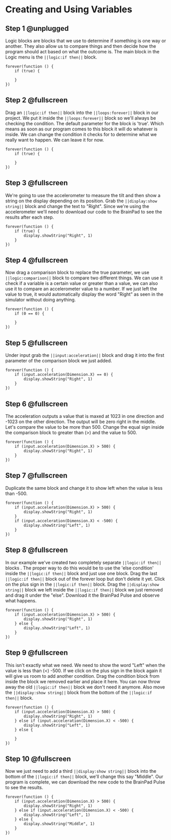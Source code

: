 # Creating and Using Variables

## Step 1 @unplugged

Logic blocks are blocks that we use to determine if something is one way or another. They also allow us to compare things and then decide how the program should act based on what the outcome is. The main block in the Logic menu is the ``||logic:if then||`` block. 

```blocks
forever(function () {
    if (true) {
    	
    }
})
```

## Step 2 @fullscreen

Drag an ``||logic:if then||`` block into the ``||loops:forever||`` block in our project. We put it inside the ``||loops:forever||`` block so we'll always be checking the condition. The default parameter for the block is 'true'. Which means as soon as our program comes to this block it will do whatever is inside. We can change the condition it checks for to determine what we really want to happen. We can leave it for now.  

```blocks
forever(function () {
    if (true) {
    	
    }
})
```

## Step 3 @fullscreen

We're going to use the accelerometer to measure the tilt and then show a string on the display depending on its position. Grab the ``||display:show string||`` block and change the text to "Right". Since we're using the accelerometer we'll need to download our code to the BrainPad to see the results after each step. 

```blocks
forever(function () {
    if (true) {
        display.showString("Right", 1)
    }
})
```

## Step 4 @fullscreen

Now drag a comparison block to replace the true parameter, we use ``||logic:comparison||`` block to compare two different things. We can use it check if a variable is a certain value or greater than a value, we can also use it to compare an accelerometer value to a number. If we just left the value to true, it would automatically display the word "Right" as seen in the simulator without doing anything.  

```blocks
forever(function () {
    if (0 == 0) {
    	
    }
})
```

## Step 5 @fullscreen

Under input grab the ``||input:acceleration||`` block and drag it into the first parameter of the comparison block we just added. 

```blocks
forever(function () {
    if (input.acceleration(Dimension.X) == 0) {
        display.showString("Right", 1)
    }
})
```

## Step 6 @fullscreen

The acceleration outputs a value that is maxed at 1023 in one direction and -1023 on the other direction. The output will be zero right in the middle. Let's compare the value to be more than 500. Change the equal sign inside the comparison block to greater than (>) and the value to 500. 
 
```blocks
forever(function () {
    if (input.acceleration(Dimension.X) > 500) {
        display.showString("Right", 1)
    }
})
```

## Step 7 @fullscreen

Duplicate the same block and change it to show left when the value is less than -500. 

```blocks
forever(function () {
    if (input.acceleration(Dimension.X) > 500) {
        display.showString("Right", 1)
    }
    if (input.acceleration(Dimension.X) < -500) {
        display.showString("Left", 1)
    }
})
```

## Step 8 @fullscreen

In our example we've created two completely separate ``||logic:if then||`` blocks . The proper way to do this would be to use the 'else condition' inside the ``||logic:if then||`` block and just use one block. Drag the last ``||logic:if then||`` block out of the forever loop but don't delete it yet. Click on the plus sign in the ``||logic:if then||`` block. Drag the ``||display:show string||`` block we left inside the  ``||logic:if then||`` block we just removed and drag it under the "else". Download it the BrainPad Pulse and observe what happens. 

```blocks
forever(function () {
    if (input.acceleration(Dimension.X) > 500) {
        display.showString("Right", 1)
    } else {
        display.showString("Left", 1)
    }
})
```

## Step 9 @fullscreen

This isn't exactly what we need. We need to show the word "Left" when the value is less than (<) -500. If we click on the plus sign in the block again it will give us room to add another condition. Drag the condition block from inside the block we removed earlier and place it here. You can now throw away the old ``||logic:if then||`` block we don't need it anymore. Also move the ``||display:show string||`` block from the bottom of the ``||logic:if then||`` block. 

```blocks
forever(function () {
    if (input.acceleration(Dimension.X) > 500) {
        display.showString("Right", 1)
    } else if (input.acceleration(Dimension.X) < -500) {
        display.showString("Left", 1)
    } else {
    	
    }
})
```

## Step 10 @fullscreen

Now we just need to add a third ``||display:show string||`` block into the bottom of the ``||logic:if then||`` block, we'll change this say "Middle". Our program is complete, we can download the new code to the BrainPad Pulse to see the results. 

```blocks
forever(function () {
    if (input.acceleration(Dimension.X) > 500) {
        display.showString("Right", 1)
    } else if (input.acceleration(Dimension.X) < -500) {
        display.showString("Left", 1)
    } else {
        display.showString("Middle", 1)
    }
})
```






